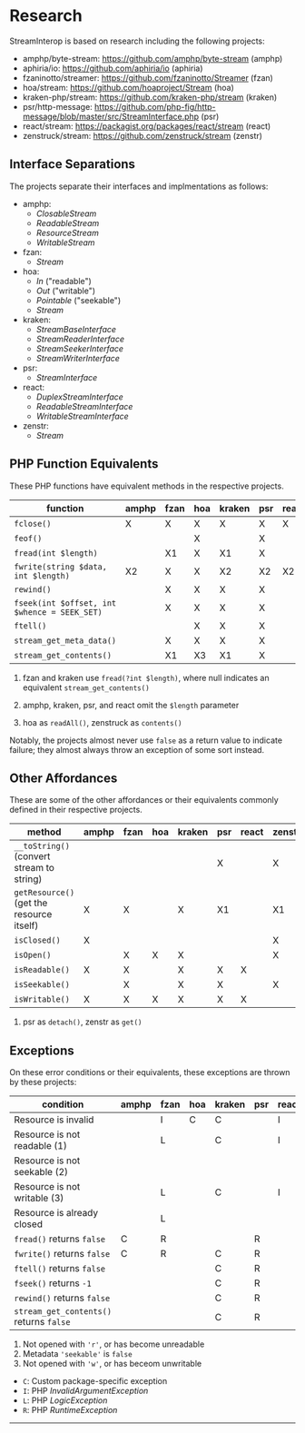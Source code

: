 # Research

StreamInterop is based on research including the following projects:

- amphp/byte-stream: https://github.com/amphp/byte-stream (amphp)
- aphiria/io: https://github.com/aphiria/io (aphiria)
- fzaninotto/streamer: https://github.com/fzaninotto/Streamer (fzan)
- hoa/stream: https://github.com/hoaproject/Stream (hoa)
- kraken-php/stream: https://github.com/kraken-php/stream (kraken)
- psr/http-message: https://github.com/php-fig/http-message/blob/master/src/StreamInterface.php (psr)
- react/stream: https://packagist.org/packages/react/stream (react)
- zenstruck/stream: https://github.com/zenstruck/stream (zenstr)

## Interface Separations

The projects separate their interfaces and implmentations as follows:

- amphp:
    - _ClosableStream_
    - _ReadableStream_
    - _ResourceStream_
    - _WritableStream_
- fzan:
    - _Stream_
- hoa:
    - _In_ ("readable")
    - _Out_ ("writable")
    - _Pointable_ ("seekable")
    - _Stream_
- kraken:
    - _StreamBaseInterface_
    - _StreamReaderInterface_
    - _StreamSeekerInterface_
    - _StreamWriterInterface_
- psr:
    - _StreamInterface_
- react:
    - _DuplexStreamInterface_
    - _ReadableStreamInterface_
    - _WritableStreamInterface_
- zenstr:
    - _Stream_

## PHP Function Equivalents

These PHP functions have equivalent methods in the respective projects.

function                                     | amphp | fzan | hoa | kraken | psr | react | zenstr |
-------------------------------------------- | ----- | ---- | --- | ------ | --- | ----- | ------ |
`fclose()`                                   | X     | X    | X   | X      | X   | X     | X      |
`feof()`                                     |       |      | X   |        | X   |       |        |
`fread(int $length)`                         |       | X1   | X   | X1     | X   |       | X      |
`fwrite(string $data, int $length)`          | X2    | X    | X   | X2     | X2  | X2    | X      |
`rewind()`                                   |       | X    | X   | X      | X   |       | X      |
`fseek(int $offset, int $whence = SEEK_SET)` |       | X    | X   | X      | X   |       | X      |
`ftell()`                                    |       |      | X   | X      | X   |       |        |
`stream_get_meta_data()`                     |       | X    | X   | X      | X   |       | X      |
`stream_get_contents()`                      |       | X1   | X3  | X1     | X   |       | X3     |

1. fzan and kraken use `fread(?int $length)`, where null indicates an equivalent `stream_get_contents()`

2. amphp, kraken, psr, and react omit the `$length` parameter

3. hoa as `readAll()`, zenstruck as `contents()`

Notably, the projects almost never use `false` as a return value to indicate failure; they almost always throw an exception of some sort instead.

## Other Affordances

These are some of the other affordances or their equivalents commonly defined in their respective projects.

method                                    | amphp | fzan | hoa | kraken | psr | react | zenstr |
----------------------------------------- | ----- | ---- | --- | ------ | --- | ----- | ------ |
`__toString()` (convert stream to string) |       |      |     |        | X   |       | X      |
`getResource()` (get the resource itself) | X     | X    |     | X      | X1  |       | X1     |
`isClosed()`                              | X     |      |     |        |     |       | X      |
`isOpen()`                                |       | X    | X   | X      |     |       | X      |
`isReadable()`                            | X     | X    |     | X      | X   | X     |        |
`isSeekable()`                            |       | X    |     | X      | X   |       | X      |
`isWritable()`                            | X     | X    | X   | X      | X   | X     |        |

1. psr as `detach()`, zenstr as `get()`

## Exceptions

On these error conditions or their equivalents, these exceptions are thrown by these projects:

condition                                 | amphp | fzan | hoa | kraken | psr | react | zenstr |
----------------------------------------- | ----- | ---- | --- | ------ | --- | ----- | ------ |
Resource is invalid                       |       | I    | C   | C      |     | I     | I      |
Resource is not readable (1)              |       | L    |     | C      |     | I     |        |
Resource is not seekable (2)              |       |      |     |        |     |       | R      |
Resource is not writable (3)              |       | L    |     | C      |     | I     |        |
Resource is already closed                |       | L    |     |        |     |       | R      |
`fread()` returns `false`                 | C     | R    |     |        | R   |       | C      |
`fwrite()` returns `false`                | C     | R    |     | C      | R   |       | R      |
`ftell()` returns `false`                 |       |      |     | C      | R   |       |        |
`fseek()` returns `-1`                    |       |      |     | C      | R   |       | R      |
`rewind()` returns `false`                |       |      |     | C      | R   |       | R      |
`stream_get_contents()` returns `false`   |       |      |     | C      | R   |       | R      |

1. Not opened with `'r'`, or has become unreadable
2. Metadata `'seekable'` is `false`
3. Not opened with `'w'`, or has beceom unwritable

- `C`: Custom package-specific exception
- `I`: PHP _InvalidArgumentException_
- `L`: PHP _LogicException_
- `R`: PHP _RuntimeException_

* * *

